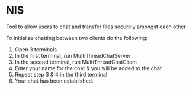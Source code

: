 # NIS
Tool to allow users to chat and transfer files securely amongst each other

To initialize chatting between two clients do the following:
1. Open 3 terminals
2. In the first terminal, run MultiThreadChatServer
3. In the second terminal, run MultiThreadChatClient
4. Enter your name for the chat & you will be added to the chat
5. Repeat step 3 & 4 in the third terminal
6. Your chat has been established.
